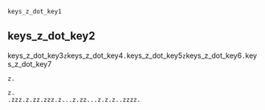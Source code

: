```ngMeta
keys_z_dot_key1
```
## keys_z_dot_key2
keys_z_dot_key3`z`keys_z_dot_key4`.`keys_z_dot_key5`z`keys_z_dot_key6`.`keys_z_dot_key7


```trytyping
z.
```
```practicetyping
z.
.zzz.z.zz.zzz.z...z.zz...z.z.z..zzzz.
```

